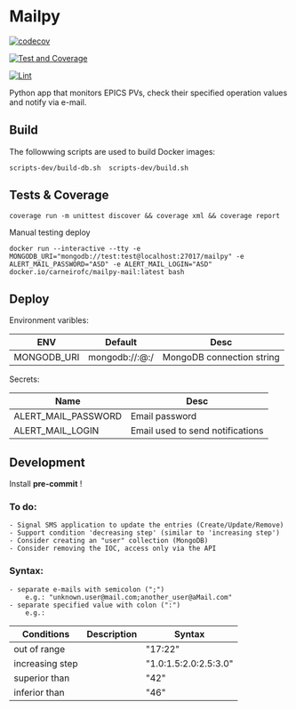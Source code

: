 # Mailpy


[![codecov](https://codecov.io/gh/carneirofc/mailpy-monitor/branch/master/graph/badge.svg?token=DRM1BMIO9G)](https://codecov.io/gh/carneirofc/mailpy-monitor)

[![Test and Coverage](https://github.com/carneirofc/mailpy-monitor/actions/workflows/tests.yml/badge.svg)](https://github.com/carneirofc/mailpy-monitor/actions/workflows/tests.yml)

[![Lint](https://github.com/carneirofc/mailpy-monitor/actions/workflows/lint.yml/badge.svg)](https://github.com/carneirofc/mailpy-monitor/actions/workflows/lint.yml)

Python app that monitors EPICS PVs, check their specified operation values and notify via e-mail.


## Build
The followwing scripts are used to build Docker images:
```
scripts-dev/build-db.sh  scripts-dev/build.sh
```

## Tests & Coverage
```
coverage run -m unittest discover && coverage xml && coverage report
```

Manual testing deploy

```
docker run --interactive --tty -e MONGODB_URI="mongodb://test:test@localhost:27017/mailpy" -e ALERT_MAIL_PASSWORD="ASD" -e ALERT_MAIL_LOGIN="ASD"  docker.io/carneirofc/mailpy-mail:latest bash
```

## Deploy

Environment varibles:

| ENV         | Default                                              | Desc                      |
| ----------- | ---------------------------------------------------- | ------------------------- |
| MONGODB_URI | mongodb://<login>:<password>@<host>:<port>/<db name> | MongoDB connection string |

Secrets:

| Name                | Desc                             |
| ------------------- | -------------------------------- |
| ALERT_MAIL_PASSWORD | Email password                   |
| ALERT_MAIL_LOGIN    | Email used to send notifications |

## Development

Install **pre-commit** !

### To do:

    - Signal SMS application to update the entries (Create/Update/Remove)
    - Support condition 'decreasing step' (similar to 'increasing step')
    - Consider creating an "user" collection (MongoDB)
    - Consider removing the IOC, access only via the API

### Syntax:

    - separate e-mails with semicolon (";")
        e.g.: "unknown.user@mail.com;another_user@aMail.com"
    - separate specified value with colon (":")
        e.g.:

| Conditions      | Description | Syntax                |
| --------------- | ----------- | --------------------- |
| out of range    |             | "17:22"               |
| increasing step |             | "1.0:1.5:2.0:2.5:3.0" |
| superior than   |             | "42"                  |
| inferior than   |             | "46"                  |
